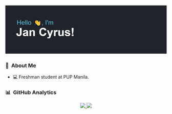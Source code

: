 ### ![](/header.png)

### 👤 &nbsp;About Me
- 💻 Freshman student at PUP Manila.

### 📊 &nbsp;GitHub Analytics

<div align="center">
<a href="https://github.com/jancyrusm">
  <img height="210em" src="https://github-readme-stats.vercel.app/api?username=jancyrusm&theme=react&show_icons=true&layout=compact"/>
  <img height="210em" src="https://github-readme-stats.vercel.app/api/top-langs/?username=jancyrusm&theme=react"/>
</a>
</div>

<!---
jancyrusm/jancyrusm is a ✨ special ✨ repository because its `README.md` (this file) appears on your GitHub profile.
You can click the Preview link to take a look at your changes.
--->
